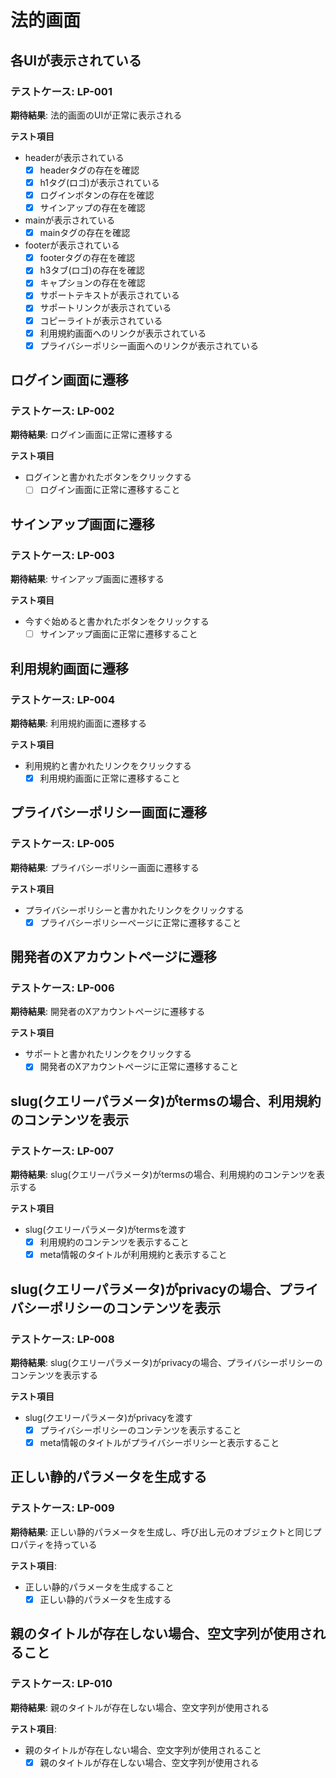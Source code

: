 # 法的画面
## 各UIが表示されている
### テストケース: LP-001
**期待結果**:
法的画面のUIが正常に表示される

**テスト項目**
- headerが表示されている
  - [x] headerタグの存在を確認
  - [x] h1タグ(ロゴ)が表示されている
  - [x] ログインボタンの存在を確認
  - [x] サインアップの存在を確認

- mainが表示されている
  - [x] mainタグの存在を確認

- footerが表示されている
  - [x] footerタグの存在を確認
  - [x] h3タブ(ロゴ)の存在を確認
  - [x] キャプションの存在を確認
  - [x] サポートテキストが表示されている
  - [x] サポートリンクが表示されている
  - [x] コピーライトが表示されている
  - [x] 利用規約画面へのリンクが表示されている
  - [x] プライバシーポリシー画面へのリンクが表示されている

## ログイン画面に遷移
### テストケース: LP-002
**期待結果**:
ログイン画面に正常に遷移する

**テスト項目**
- ログインと書かれたボタンをクリックする
  - [ ] ログイン画面に正常に遷移すること

## サインアップ画面に遷移
### テストケース: LP-003
**期待結果**:
サインアップ画面に遷移する

**テスト項目**
- 今すぐ始めると書かれたボタンをクリックする
  - [ ] サインアップ画面に正常に遷移すること

## 利用規約画面に遷移
### テストケース: LP-004
**期待結果**:
利用規約画面に遷移する

**テスト項目**
- 利用規約と書かれたリンクをクリックする
  - [x] 利用規約画面に正常に遷移すること

## プライバシーポリシー画面に遷移
### テストケース: LP-005
**期待結果**:
プライバシーポリシー画面に遷移する

**テスト項目**
- プライバシーポリシーと書かれたリンクをクリックする
  - [x] プライバシーポリシーページに正常に遷移すること

## 開発者のXアカウントページに遷移
### テストケース: LP-006
**期待結果**:
開発者のXアカウントページに遷移する

**テスト項目**
- サポートと書かれたリンクをクリックする
  - [x] 開発者のXアカウントページに正常に遷移すること

## slug(クエリーパラメータ)がtermsの場合、利用規約のコンテンツを表示
### テストケース: LP-007
**期待結果**:
slug(クエリーパラメータ)がtermsの場合、利用規約のコンテンツを表示する

**テスト項目**
- slug(クエリーパラメータ)がtermsを渡す
  - [x] 利用規約のコンテンツを表示すること
  - [x] meta情報のタイトルが利用規約と表示すること

## slug(クエリーパラメータ)がprivacyの場合、プライバシーポリシーのコンテンツを表示
### テストケース: LP-008
**期待結果**:
slug(クエリーパラメータ)がprivacyの場合、プライバシーポリシーのコンテンツを表示する

**テスト項目**
- slug(クエリーパラメータ)がprivacyを渡す
  - [x] プライバシーポリシーのコンテンツを表示すること
  - [x] meta情報のタイトルがプライバシーポリシーと表示すること

## 正しい静的パラメータを生成する
### テストケース: LP-009
**期待結果**:
正しい静的パラメータを生成し、呼び出し元のオブジェクトと同じプロパティを持っている

**テスト項目**:
- 正しい静的パラメータを生成すること
  - [x] 正しい静的パラメータを生成する

## 親のタイトルが存在しない場合、空文字列が使用されること
### テストケース: LP-010
**期待結果**:
親のタイトルが存在しない場合、空文字列が使用される

**テスト項目**:
- 親のタイトルが存在しない場合、空文字列が使用されること
  - [x] 親のタイトルが存在しない場合、空文字列が使用される